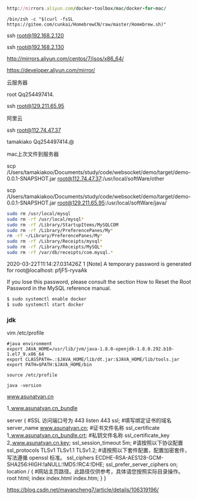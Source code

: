 

```ruby

http://mirrors.aliyun.com/docker-toolbox/mac/docker-for-mac/
```

```text
/bin/zsh -c "$(curl -fsSL https://gitee.com/cunkai/HomebrewCN/raw/master/Homebrew.sh)"

```

ssh root@192.168.2.120

ssh root@192.168.2.130

http://mirrors.aliyun.com/centos/7/isos/x86_64/

https://developer.aliyun.com/mirror/



云服务器	

root  Qq254497414.

ssh root@129.211.65.95



阿里云

ssh root@112.74.47.37

tamakiako   Qq254497414.@



mac上次文件到服务器

scp /Users/tamakiakoo/Documents/study/code/websocket/demo/target/demo-0.0.1-SNAPSHOT.jar root@112.74.47.37:/usr/local/softWare/other





scp /Users/tamakiakoo/Documents/study/code/websocket/demo/target/demo-0.0.1-SNAPSHOT.jar root@129.211.65.95:/usr/local/softWare/java/

```bash
sudo rm /usr/local/mysql
sudo rm -rf /usr/local/mysql*
sudo rm -rf /Library/StartupItems/MySQLCOM
sudo rm -rf /Library/PreferencePanes/My*
rm -rf ~/Library/PreferencePanes/My*
sudo rm -rf /Library/Receipts/mysql*
sudo rm -rf /Library/Receipts/MySQL*
sudo rm -rf /var/db/receipts/com.mysql.*
```





2020-03-22T11:14:27.031426Z 1 [Note] A temporary password is generated for root@localhost: pfjF5-ryvaAk

If you lose this password, please consult the section How to Reset the Root Password in the MySQL reference manual.







```bash
$ sudo systemctl enable docker
$ sudo systemctl start docker
```



### jdk

vim /etc/profile

```
#java environment
export JAVA_HOME=/usr/lib/jvm/java-1.8.0-openjdk-1.8.0.292.b10-1.el7_9.x86_64
export CLASSPATH=.:$JAVA_HOME/lib/dt.jar:$JAVA_HOME/lib/tools.jar
export PATH=$PATH:$JAVA_HOME/bin
```



```
source /etc/profile

java -version
```



www.asunatyan.cn

1_www.asunatyan.cn_bundle

server {
    #SSL 访问端口号为 443
    listen 443 ssl; 
 #填写绑定证书的域名
    server_name www.asunatyan.cn; 
 #证书文件名称
    ssl_certificate 1_www.asunatyan.cn_bundle.crt; 
 #私钥文件名称
    ssl_certificate_key 2_www.asunatyan.cn.key; 
    ssl_session_timeout 5m;
 #请按照以下协议配置
    ssl_protocols TLSv1 TLSv1.1 TLSv1.2; 
 #请按照以下套件配置，配置加密套件，写法遵循 openssl 标准。
    ssl_ciphers ECDHE-RSA-AES128-GCM-SHA256:HIGH:!aNULL:!MD5:!RC4:!DHE; 
    ssl_prefer_server_ciphers on;
    location / {
    #网站主页路径。此路径仅供参考，具体请您按照实际目录操作。
        root html; 
        index  index.html index.htm;
    }
}

https://blog.csdn.net/mayancheng7/article/details/106319196/